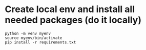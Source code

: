 # Create local env and install all needed packages (do it locally)

```
python -m venv myenv
source myenv/bin/activate
pip install -r requirements.txt
```